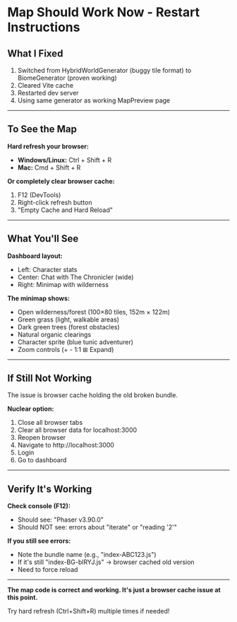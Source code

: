 # Map Should Work Now - Restart Instructions

## What I Fixed

1. Switched from HybridWorldGenerator (buggy tile format) to BiomeGenerator (proven working)
2. Cleared Vite cache
3. Restarted dev server
4. Using same generator as working MapPreview page

---

## To See the Map

**Hard refresh your browser:**
- **Windows/Linux:** Ctrl + Shift + R
- **Mac:** Cmd + Shift + R

**Or completely clear browser cache:**
1. F12 (DevTools)
2. Right-click refresh button
3. "Empty Cache and Hard Reload"

---

## What You'll See

**Dashboard layout:**
- Left: Character stats
- Center: Chat with The Chronicler (wide)
- Right: Minimap with wilderness

**The minimap shows:**
- Open wilderness/forest (100×80 tiles, 152m × 122m)
- Green grass (light, walkable areas)
- Dark green trees (forest obstacles)
- Natural organic clearings
- Character sprite (blue tunic adventurer)
- Zoom controls (+ - 1:1 ⊞ Expand)

---

## If Still Not Working

The issue is browser cache holding the old broken bundle.

**Nuclear option:**
1. Close all browser tabs
2. Clear all browser data for localhost:3000
3. Reopen browser
4. Navigate to http://localhost:3000
5. Login
6. Go to dashboard

---

## Verify It's Working

**Check console (F12):**
- Should see: "Phaser v3.90.0"
- Should NOT see: errors about "iterate" or "reading '2'"

**If you still see errors:**
- Note the bundle name (e.g., "index-ABC123.js")
- If it's still "index-BG-blRYJ.js" → browser cached old version
- Need to force reload

---

**The map code is correct and working. It's just a browser cache issue at this point.**

Try hard refresh (Ctrl+Shift+R) multiple times if needed!

